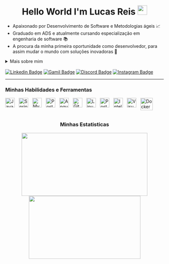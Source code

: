 <!-- Apresentação -->
<h1 align="center">Hello World  I'm Lucas Reis <img src="https://raw.githubusercontent.com/kaueMarques/kaueMarques/master/hi.gif" height="30px"></h1>

<ul>
  <li>Apaixonado por Desenvolvimento de Software e Metodologias ágeis 📈</li>
  <li>Graduado em ADS e atualmente cursando especialização em engenharia de software 📚</li>
  <li>A procura da minha primeira oportunidade como desenvolvedor, para assim mudar o mundo com soluções inovadoras 🎯</li>
</ul>

<details>
  <summary>Mais sobre mim</summary>
    &nbsp;&nbsp;&nbsp;&nbsp;<br>Tenho previa experiência no desenvolvimento de aplicações de grande e medio porte desde APIs Rest á sistemas de cadastramento juntamente com o uso de métologias ageis como Scrum e Kabam, dentro de team software. 💼
    &nbsp;&nbsp;&nbsp;&nbsp; <br><br>Sempre atento com as diversas atualização nas tendências e boas práticas do mercado, meu principal sonho e usar a tecnologia para o bem das pessoas construir um ivento revolucionario que ninguém pesnou antes 💭
</details>


<!-- Meus Contatos -->
<br>  
<div align="left">
<a href="https://www.linkedin.com/in/lucas-reis-113479224/" target="_blank"><img src="https://img.shields.io/badge/-LinkedIn-%230077B5?style=for-the-badge&logo=linkedin&logoColor=white" target="_blank" alt ="Linkedin Badge" ></a>
<a href = "mailto:lucas.silvareis.dev@gmail.com"><img src="https://img.shields.io/badge/-Gmail-%23333?style=for-the-badge&logo=gmail&logoColor=white" target="_blank" alt= "Gamil Badge"></a>
<a href="https://discord.gg/wagxzStdcR" target="_blank"><img src="https://img.shields.io/badge/Discord-7289DA?style=for-the-badge&logo=discord&logoColor=white" target="_blank" alt="Discord Badge"></a> 
<a href="https://www.instagram.com/luke_reis/" target="_blank"><img src="https://img.shields.io/badge/-Instagram-%23E4405F?style=for-the-badge&logo=instagram&logoColor=white" target="_blank" alt = "Instagram Badge"></a>  

---

<!-- Minhas Habilidades e Ferramentas -->
</div>
<h3 align="left">Minhas Habilidades e Ferramentas</h3>
<div align="left">
<img align="left" alt="Java" width="30px" style="padding-right:10px;" src="https://cdn.jsdelivr.net/gh/devicons/devicon/icons/java/java-original.svg"/>
<img align="left" alt="Spring" width="30px" style="padding-right:10px;" src="https://cdn.jsdelivr.net/gh/devicons/devicon/icons/spring/spring-original.svg" />
<img align="left" alt="My SQL" width="30px" style="padding-right:10px;" src="https://cdn.jsdelivr.net/gh/devicons/devicon/icons/mysql/mysql-original.svg"/>
<img align="left" alt="PostgreSQL" width="30px" style="padding-right:10px;" src="https://cdn.jsdelivr.net/gh/devicons/devicon/icons/postgresql/postgresql-original.svg"/>
<img align="left" alt="Angular" width="30px" style="padding-right:10px;" src="https://cdn.jsdelivr.net/gh/devicons/devicon/icons/angular/angular-original.svg"/>
<img align="left" alt="Git" width="30px" style="padding-right:10px;" src="https://cdn.jsdelivr.net/gh/devicons/devicon/icons/git/git-original.svg" />
<img align="left" alt="Linux" width="30px" style="padding-right:10px;" src="https://cdn.jsdelivr.net/gh/devicons/devicon/icons/linux/linux-original.svg" />
<img align="left" alt="Postman" width="30px" style="padding-right:10px;" src="https://cdn.jsdelivr.net/gh/devicons/devicon/icons/postman/postman-original.svg" />
<img align="left" alt="Intellij" width="30px" style="padding-right:10px;" src="https://cdn.jsdelivr.net/gh/devicons/devicon/icons/intellij/intellij-original.svg" />
<img align="left" alt="Visual Studio Code" width="30px" style="padding-right:10px;" src="https://cdn.jsdelivr.net/gh/devicons/devicon/icons/visualstudio/visualstudio-original.svg" />
<img align="left" alt="Docker" width="39px" style="padding-right:10px;" src="https://cdn.jsdelivr.net/gh/devicons/devicon/icons/docker/docker-original.svg"/>
</div>

<!-- Minhas Habilidades e Ferramentas -->

<div align="center">
<br><br><br>
<h3 align="center">Minhas Estatisticas</h3>
  <img src="https://github-readme-stats.vercel.app/api?username=luke-reis&show_icons=true&theme=radical"style="width: 400px; height: 200px; object-fit: cover;" />
  <img src="https://github-readme-stats.vercel.app/api/top-langs/?username=anuraghazra&hide_progress=true&layout=compact&show_icons=true&theme=radical"style="width: 355px; height: 200px; object-fit: cover;"/>
</div>
